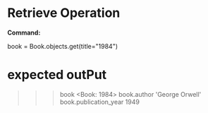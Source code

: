 # Retrieve Operation

**Command:**

book = Book.objects.get(title="1984")

# expected outPut

>>> book
<Book: 1984>
>>> book.author
'George Orwell'
>>> book.publication_year
1949
